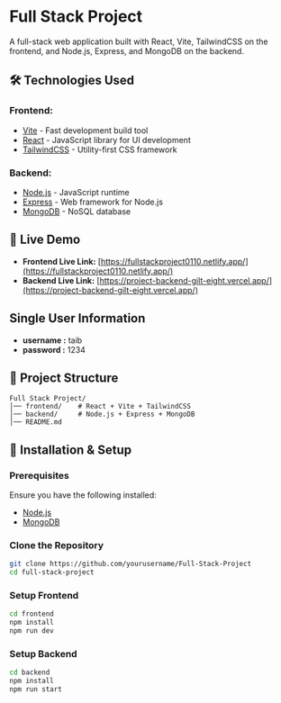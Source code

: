 # Full Stack Project

A full-stack web application built with React, Vite, TailwindCSS on the frontend, and Node.js, Express, and MongoDB on the backend.

## 🛠 Technologies Used

### Frontend:
- [Vite](https://vitejs.dev/) - Fast development build tool
- [React](https://react.dev/) - JavaScript library for UI development
- [TailwindCSS](https://tailwindcss.com/) - Utility-first CSS framework

### Backend:
- [Node.js](https://nodejs.org/) - JavaScript runtime
- [Express](https://expressjs.com/) - Web framework for Node.js
- [MongoDB](https://www.mongodb.com/) - NoSQL database

## 🚀 Live Demo

- **Frontend Live Link:** [https://fullstackproject0110.netlify.app/](https://fullstackproject0110.netlify.app/)
- **Backend Live Link:** [https://project-backend-gilt-eight.vercel.app/](https://project-backend-gilt-eight.vercel.app/)

## Single User Information
- **username :** taib
- **password :** 1234

## 📂 Project Structure

```
Full Stack Project/
│── frontend/    # React + Vite + TailwindCSS
│── backend/     # Node.js + Express + MongoDB
│── README.md
```

## 🔧 Installation & Setup

### Prerequisites
Ensure you have the following installed:
- [Node.js](https://nodejs.org/)
- [MongoDB](https://www.mongodb.com/)

### Clone the Repository
```sh
git clone https://github.com/yourusername/Full-Stack-Project
cd full-stack-project
```

### Setup Frontend
```sh
cd frontend
npm install
npm run dev
```

### Setup Backend
```sh
cd backend
npm install
npm run start
```
